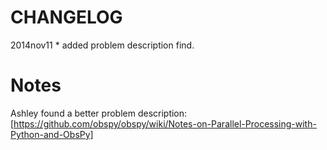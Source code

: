 CHANGELOG
============================

2014nov11
    * added problem description find.


Notes
===========================
Ashley found a better problem description:
[https://github.com/obspy/obspy/wiki/Notes-on-Parallel-Processing-with-Python-and-ObsPy]



